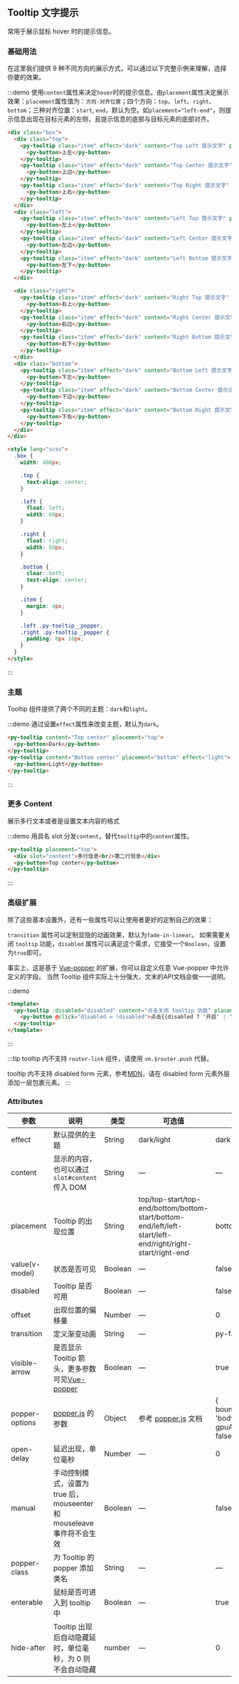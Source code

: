 <script>
  export default {
    data() {
      return {
        disabled: false
      };
    }
  };
</script>
<style lang="scss">
  .demo-tooltip {
    .py-tooltip + .py-tooltip {
      margin-left: 15px;
    }
    .box {
      width: 400px;

      .top {
        text-align: center;
      }

      .left {
        float: left;
        width: 60px;
      }

      .right {
        float: right;
        width: 60px;
      }

      .bottom {
        clear: both;
        text-align: center;
      }

      .item {
        margin: 4px;
      }

      .left .py-tooltip__popper,
      .right .py-tooltip__popper {
        padding: 8px 10px;
      }
      .py-tooltip {
        margin-left: 0;
      }
    }
  }
</style>

## Tooltip 文字提示

常用于展示鼠标 hover 时的提示信息。

### 基础用法

在这里我们提供 9 种不同方向的展示方式，可以通过以下完整示例来理解，选择你要的效果。

:::demo 使用`content`属性来决定`hover`时的提示信息。由`placement`属性决定展示效果：`placement`属性值为：`方向-对齐位置`；四个方向：`top`、`left`、`right`、`bottom`；三种对齐位置：`start`, `end`，默认为空。如`placement="left-end"`，则提示信息出现在目标元素的左侧，且提示信息的底部与目标元素的底部对齐。

```html
<div class="box">
  <div class="top">
    <py-tooltip class="item" effect="dark" content="Top Left 提示文字" placement="top-start">
      <py-button>上左</py-button>
    </py-tooltip>
    <py-tooltip class="item" effect="dark" content="Top Center 提示文字" placement="top">
      <py-button>上边</py-button>
    </py-tooltip>
    <py-tooltip class="item" effect="dark" content="Top Right 提示文字" placement="top-end">
      <py-button>上右</py-button>
    </py-tooltip>
  </div>
  <div class="left">
    <py-tooltip class="item" effect="dark" content="Left Top 提示文字" placement="left-start">
      <py-button>左上</py-button>
    </py-tooltip>
    <py-tooltip class="item" effect="dark" content="Left Center 提示文字" placement="left">
      <py-button>左边</py-button>
    </py-tooltip>
    <py-tooltip class="item" effect="dark" content="Left Bottom 提示文字" placement="left-end">
      <py-button>左下</py-button>
    </py-tooltip>
  </div>

  <div class="right">
    <py-tooltip class="item" effect="dark" content="Right Top 提示文字" placement="right-start">
      <py-button>右上</py-button>
    </py-tooltip>
    <py-tooltip class="item" effect="dark" content="Right Center 提示文字" placement="right">
      <py-button>右边</py-button>
    </py-tooltip>
    <py-tooltip class="item" effect="dark" content="Right Bottom 提示文字" placement="right-end">
      <py-button>右下</py-button>
    </py-tooltip>
  </div>
  <div class="bottom">
    <py-tooltip class="item" effect="dark" content="Bottom Left 提示文字" placement="bottom-start">
      <py-button>下左</py-button>
    </py-tooltip>
    <py-tooltip class="item" effect="dark" content="Bottom Center 提示文字" placement="bottom">
      <py-button>下边</py-button>
    </py-tooltip>
    <py-tooltip class="item" effect="dark" content="Bottom Right 提示文字" placement="bottom-end">
      <py-button>下右</py-button>
    </py-tooltip>
  </div>
</div>

<style lang="scss">
  .box {
    width: 400px;

    .top {
      text-align: center;
    }

    .left {
      float: left;
      width: 60px;
    }

    .right {
      float: right;
      width: 60px;
    }

    .bottom {
      clear: both;
      text-align: center;
    }

    .item {
      margin: 4px;
    }

    .left .py-tooltip__popper,
    .right .py-tooltip__popper {
      padding: 8px 10px;
    }
  }
</style>
```
:::

### 主题

Tooltip 组件提供了两个不同的主题：`dark`和`light`。


:::demo 通过设置`effect`属性来改变主题，默认为`dark`。
```html
<py-tooltip content="Top center" placement="top">
  <py-button>Dark</py-button>
</py-tooltip>
<py-tooltip content="Bottom center" placement="bottom" effect="light">
  <py-button>Light</py-button>
</py-tooltip>
```
:::

### 更多 Content

展示多行文本或者是设置文本内容的格式

:::demo 用具名 slot 分发`content`，替代`tooltip`中的`content`属性。
```html
<py-tooltip placement="top">
  <div slot="content">多行信息<br/>第二行信息</div>
  <py-button>Top center</py-button>
</py-tooltip>
```
:::

### 高级扩展

除了这些基本设置外，还有一些属性可以让使用者更好的定制自己的效果：

`transition` 属性可以定制显隐的动画效果，默认为`fade-in-linear`。
如果需要关闭 `tooltip` 功能，`disabled` 属性可以满足这个需求，它接受一个`Boolean`，设置为`true`即可。

事实上，这是基于 [Vue-popper](https://github.com/element-component/vue-popper) 的扩展，你可以自定义任意 Vue-popper 中允许定义的字段。
当然 Tooltip 组件实际上十分强大，文末的API文档会做一一说明。

:::demo
```html
<template>
  <py-tooltip :disabled="disabled" content="点击关闭 tooltip 功能" placement="bottom" effect="light">
    <py-button @click="disabled = !disabled">点击{{disabled ? '开启' : '关闭'}} tooltip 功能</py-button>
  </py-tooltip>
</template>
```
:::

:::tip
tooltip 内不支持 `router-link` 组件，请使用 `vm.$router.push` 代替。

tooltip 内不支持 disabled form 元素，参考[MDN](https://developer.mozilla.org/en-US/docs/Web/Events/mouseenter)，请在 disabled form 元素外层添加一层包裹元素。
:::

### Attributes
| 参数               | 说明                                                     | 类型              | 可选值      | 默认值 |
|--------------------|----------------------------------------------------------|-------------------|-------------|--------|
|  effect        |  默认提供的主题  | String            | dark/light | dark  |
|  content        |  显示的内容，也可以通过 `slot#content` 传入 DOM  | String            | — | — |
|  placement        |  Tooltip 的出现位置  | String           |  top/top-start/top-end/bottom/bottom-start/bottom-end/left/left-start/left-end/right/right-start/right-end |  bottom |
|  value(v-model) |  状态是否可见  | Boolean           | — |  false |
|  disabled       |  Tooltip 是否可用  | Boolean           | — |  false |
|  offset        |  出现位置的偏移量  | Number           | — |  0 |
|  transition     |  定义渐变动画      | String             | — | py-fade-in-linear |
|  visible-arrow   |  是否显示 Tooltip 箭头，更多参数可见[Vue-popper](https://github.com/element-component/vue-popper) | Boolean | — | true |
|  popper-options        | [popper.js](https://popper.js.org/documentation.html) 的参数 | Object            | 参考 [popper.js](https://popper.js.org/documentation.html) 文档 | { boundariesElement: 'body', gpuAcceleration: false } |
| open-delay | 延迟出现，单位毫秒 | Number | — | 0 |
| manual | 手动控制模式，设置为 true 后，mouseenter 和 mouseleave 事件将不会生效 | Boolean | — | false |
| popper-class | 为 Tooltip 的 popper 添加类名 | String | — | — |
| enterable | 鼠标是否可进入到 tooltip 中 | Boolean | — | true |
| hide-after | Tooltip 出现后自动隐藏延时，单位毫秒，为 0 则不会自动隐藏 | number | — | 0 |
